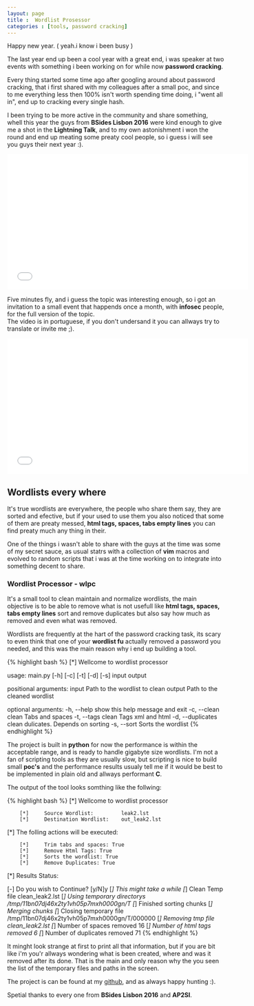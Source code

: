 ```yaml
---
layout: page 
title :  Wordlist Prosessor
categories : [tools, password cracking]
---
```


Happy new year.  ( yeah.i know i been busy )

The last year end up been a cool year with a great end, i was speaker at two events with something i been working on for while now **password cracking**. 

Every thing started some time ago after googling around about password cracking, that i first shared  with my colleagues after a small  poc, and since to me everything less then 100% isn't worth spending time doing, i "went all in", end up to cracking every single hash. 

I been trying to be more active in the community and share something, whell this year the guys from **BSides Lisbon 2016** were kind enough to give me a shot in the **Lightning Talk**, and to my own astonishment i won the round and end up meating some preaty cool people, so i guess i will see you guys their next year :). 
 
<iframe width="560" height="315" src="//www.youtube.com/embed/ISjXpYfnnMw" frameborder="0" allowfullscreen></iframe>

Five minutes fly, and i guess the topic was interesting enough, so i got an invitation to a small event that happends once a month, with **infosec** people, for the full version of the topic.  
The video is in portuguese, if you don't undersand it you can allways try to translate or invite me ;).  

<iframe width="560" height="315" src="//www.youtube.com/embed/UXpfqMgXbUw" frameborder="0" allowfullscreen></iframe>

## Wordlists every where 

It's true wordlists are everywhere, the people who share them say, they are sorted and efective, but if your used to use them you also noticed that some of them are preaty messed, **html tags, spaces, tabs empty lines** you can find preaty much any thing in their.  

One of the things i wasn't able to share with the guys at the time was some of my secret sauce, as usual statrs with a collection of **vim** macros and evolved to random scripts that i was at the time working on to integrate into something decent to share.  

### Wordlist Processor - wlpc

It's a small tool to clean maintain and normalize wordlists, the main objective is to be able to remove what is not usefull like **html tags, spaces, tabs empty lines** sort and remove duplicates but also say how much as removed and even what was removed.  

Wordlists are frequently at the hart of the password cracking task, its scary to even think that one of your **wordlist fu** actually removed a password you needed, and this was the main reason why i end up building a tool.  

{% highlight bash %}
[*]	Wellcome to wordlist processor

usage: main.py [-h] [-c] [-t] [-d] [-s] input output

positional arguments:
  input             Path to the wordlist to clean
  output            Path to the cleaned wordlist

optional arguments:
  -h, --help        show this help message and exit
  -c, --clean       clean Tabs and spaces
  -t, --tags        clean Tags xml and html
  -d, --duplicates  clean dulicates. Depends on sorting
  -s, --sort        Sorts the wordlist
{% endhighlight %}

The project is built in **python**  for now the performance is within the acceptable range, and is ready to handle gigabyte size wordlists. I'm not a fan of scripting tools as they are usually slow, but scripting is nice to build small **poc's** and the performance results usualy tell me if it would be best to be implemented in plain old and allways performant **C**. 

The output of the tool looks somthing like the follwing:

{% highlight bash %}
[*]     Wellcome to wordlist processor

        [*]     Source Wordlist:         leak2.lst
        [*]     Destination Wordlist:    out_leak2.lst
[*]     The folling actions will be executed:

        [*]     Trim tabs and spaces: True
        [*]     Remove Html Tags: True
        [*]     Sorts the wordlist: True
        [*]     Remove Duplicates: True
[*]     Results Status:

[-]     Do you wish to Continue? [y/N]y
[*]     This might take a while
[*]     Clean Temp file  clean_leak2.lst
[*]     Using temporary directorys
/tmp/11bn07dj46x2ty1vh05p7mxh0000gn/T
[*]     Finished sorting chunks
[*]     Merging chunks
[*]     Closing temporary file
/tmp/11bn07dj46x2ty1vh05p7mxh0000gn/T/000000
[*]     Removing tmp file clean_leak2.lst
[*]     Number of spaces removed 16
[*]     Number of html tags removed 6
[*]     Number of duplicates removed 71
{% endhighlight %}

It minght look strange at first to print all that information, but if you are bit like i'm you'r allways wondering what is been created, where and was it removed after its done. 
That is the main and only reason why the you seen the list of the temporary files and paths in the screen.

The project is can be found at my [github](https://github.com/0x4E0x650x6F/wordlist_processor), and as always happy hunting :).

Spetial thanks to every one from **BSides Lisbon 2016** and **AP2SI**. 